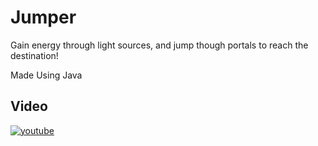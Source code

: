 # Jumper
Gain energy through light sources, and jump though portals to reach the destination!

Made Using Java

## Video
[![youtube](https://img.youtube.com/vi/WYdIQhg7hB4/0.jpg)](https://www.youtube.com/watch?v=WYdIQhg7hB4)
